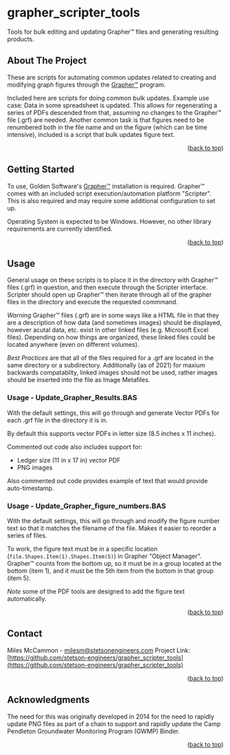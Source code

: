 # grapher_scripter_tools
Tools for bulk editing and updating Grapher™ files and generating resulting products.


<!-- ABOUT THE PROJECT -->
## About The Project

These are scripts for automating common updates related to creating and modifying graph figures through the [Grapher™](https://www.goldensoftware.com/products/grapher) program.

Included here are scripts for doing common bulk updates.  Example use case: Data in some spreadsheet is updated. This allows for regenerating a series of PDFs descended from that, assuming no changes to the Grapher™ file (.grf) are needed.  Another common task is that figures need to be renumbered both in the file name and on the figure (which can be time intensive), included is a script that bulk updates figure text.

<p align="right">(<a href="#readme-top">back to top</a>)</p>

<!-- GETTING STARTED -->
## Getting Started
To use, Golden Software's [Grapher™](https://www.goldensoftware.com/products/grapher) installation is required. Grapher™ comes with an included script execution/automation platform "Scripter".  This is also required and may require some additional configuration to set up.

Operating System is expected to be Windows. However, no other library requirements are currently identified.

<p align="right">(<a href="#readme-top">back to top</a>)</p>


<!-- USAGE EXAMPLES -->
## Usage
General usage on these scripts is to place it in the directory with Grapher™ files (.grf) in question, 
and then execute through the Scripter interface.  Scripter should open up Grapher™ then iterate through 
all of the grapher files in the directory and execute the requested commmand.

*Warning* 
Grapher™ files (.grf) are in some ways like a HTML file in that they are a description of 
how data (and sometimes images) should be displayed, however acutal data, etc. exist in other linked 
files (e.g. Microsoft Excel files).  Depending on how things are organized, these linked files could 
be located anywhere (even on different volumes).

*Best Practices* 
are that all of the files required for a .grf are located in the same directory or 
a subdirectory.  Additionally (as of 2021) for maxium backwards compatablity, linked images should not be used,
rather images should be inserted into the file as Image Metafiles.

### Usage - Update_Grapher_Results.BAS
With the default settings, this will go through and generate Vector PDFs for each .grf file in 
the directory it is in. 

By default this supports vector PDFs in letter size (8.5 inches x 11 inches).

Commented out code also includes support for:
- Ledger size (11 in x 17 in) vector PDF
- PNG images

Also commented out code provides example of text that would provide auto-timestamp.

### Usage - Update_Grapher_figure_numbers.BAS
With the default settings, this will go through and modify the figure number text
so that it matches the filename of the file.  Makes it easier to reorder a series of files.

To work, the figure text must be in a specific location (`file.Shapes.Item(1).Shapes.Item(5)`) in Grapher "Object Manager".  Grapher™ counts from the bottom up, so it must be in a group located at the bottom (item 1), and it must be the 5th item from the bottom in that group (item 5).

*Note* some of the PDF tools are designed to add the figure text automatically.

<p align="right">(<a href="#readme-top">back to top</a>)</p>


<!-- CONTACT -->
## Contact

Miles McCammon - milesm@stetsonengineers.com
Project Link: [https://github.com/stetson-engineers/grapher_scripter_tools](https://github.com/stetson-engineers/grapher_scripter_tools)
<p align="right">(<a href="#readme-top">back to top</a>)</p>

<!-- ACKNOWLEDGMENTS -->
## Acknowledgments

The need for this was originally developed in 2014 for the need to rapidly update PNG files as part of a chain to support and rapidly update the Camp Pendleton Groundwater Monitoring Program (GWMP) Binder. 

<p align="right">(<a href="#readme-top">back to top</a>)</p>

